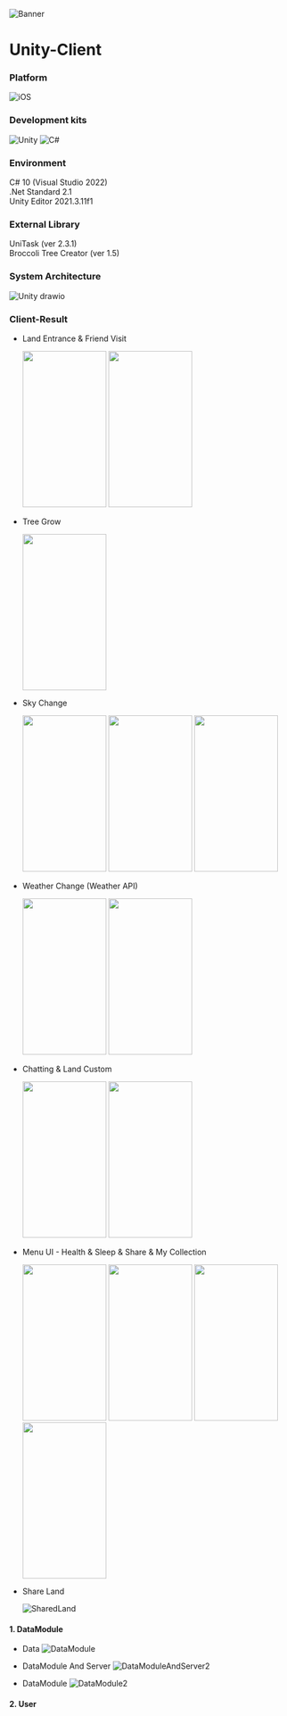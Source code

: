 ![Banner](https://user-images.githubusercontent.com/76097749/206390421-e6366351-7d8a-4833-b500-6be69b91d4c4.png)
# Unity-Client

### Platform

![iOS](https://img.shields.io/badge/iOS-000000?style=for-the-badge&logo=ios&logoColor=white)

### Development kits

![Unity](https://img.shields.io/badge/unity-%23000000.svg?style=for-the-badge&logo=unity&logoColor=white) ![C#](https://img.shields.io/badge/c%23-%23239120.svg?style=for-the-badge&logo=c-sharp&logoColor=white)

### Environment

C# 10 (Visual Studio 2022) <br>
.Net Standard 2.1 <br>
Unity Editor 2021.3.11f1

### External Library

UniTask (ver 2.3.1) <br>
Broccoli Tree Creator (ver 1.5)

### System Architecture

![Unity drawio](https://user-images.githubusercontent.com/76097749/206389781-89f6758e-d54b-4978-844a-78c15f63d815.png)

### Client-Result
-  Land Entrance & Friend Visit

    <img src="https://user-images.githubusercontent.com/86099781/206416582-e4a16a0b-6114-42ed-96d3-09e3d34922f2.png" width="150" height="280">  <img src="https://user-images.githubusercontent.com/86099781/206439907-a998a5d3-8472-459f-be15-81a7729210c4.gif" width="150" height="280">  
- Tree Grow 

    <img src="https://user-images.githubusercontent.com/86099781/206443328-a61aba05-f8d0-444c-9b21-4e10e1223c58.gif" width="150" height="280">  
- Sky Change

    <img src="https://user-images.githubusercontent.com/86099781/206444312-97ad81c7-c638-4e01-9b36-63ef0f7d17e9.png" width="150" height="280">  <img src="https://user-images.githubusercontent.com/86099781/206444165-3e106b6c-3b10-4a4c-bb11-86e44c972781.png" width="150" height="280">  <img src="https://user-images.githubusercontent.com/86099781/206443992-18738b34-0e6b-4ca2-b446-de2fd7a0d968.png" width="150" height="280">
- Weather Change (Weather API)

    <img src="https://user-images.githubusercontent.com/86099781/206448151-34e1b7a4-127c-4c1f-ba9f-ca14a625696f.gif" width="150" height="280">  <img src="https://user-images.githubusercontent.com/86099781/206448667-ecce9013-6524-445d-8473-bbae95272c83.gif" width="150" height="280">
- Chatting & Land Custom

    <img src="https://user-images.githubusercontent.com/86099781/206449633-2d598ddb-3f2c-46ce-abd2-ab308286a093.gif" width="150" height="280">  <img src="https://user-images.githubusercontent.com/86099781/206456136-f70c0a4c-03e7-4168-b9aa-7001d2fd95fc.gif" width="150" height="280">
- Menu UI - Health & Sleep & Share & My Collection

    <img src="https://user-images.githubusercontent.com/86099781/206459689-260e549f-e86b-4678-9710-61ea21717651.png" width="150" height="280">  <img src="https://user-images.githubusercontent.com/86099781/206459699-e202482a-5126-4b5c-9a6b-f70a18b0fdc1.png" width="150" height="280">  <img src="https://user-images.githubusercontent.com/86099781/206459709-0d11c61f-d1c1-48d0-b2c3-a9760080e0c6.png" width="150" height="280">  <img src="https://user-images.githubusercontent.com/86099781/206460551-3b86d547-f500-452b-84d8-1811794e20ed.gif" width="150" height="280">
- Share Land

    ![SharedLand](https://user-images.githubusercontent.com/86099781/206699809-67772a70-4dd8-4703-90be-d4988aa05e87.gif)
#### 1. DataModule
- Data
![DataModule](https://user-images.githubusercontent.com/76097749/206599487-d988f33d-1ba9-44bd-bf96-08d65b5f1bd0.png)

- DataModule And Server
  ![DataModuleAndServer2](https://user-images.githubusercontent.com/76097749/206826820-dabb037c-5e70-4c67-b9cc-436b39b877fa.png)

- DataModule
  ![DataModule2](https://user-images.githubusercontent.com/76097749/206826828-6999d1ac-3e93-43cd-94f8-fbfae6bb0d55.png)



#### 2. User

